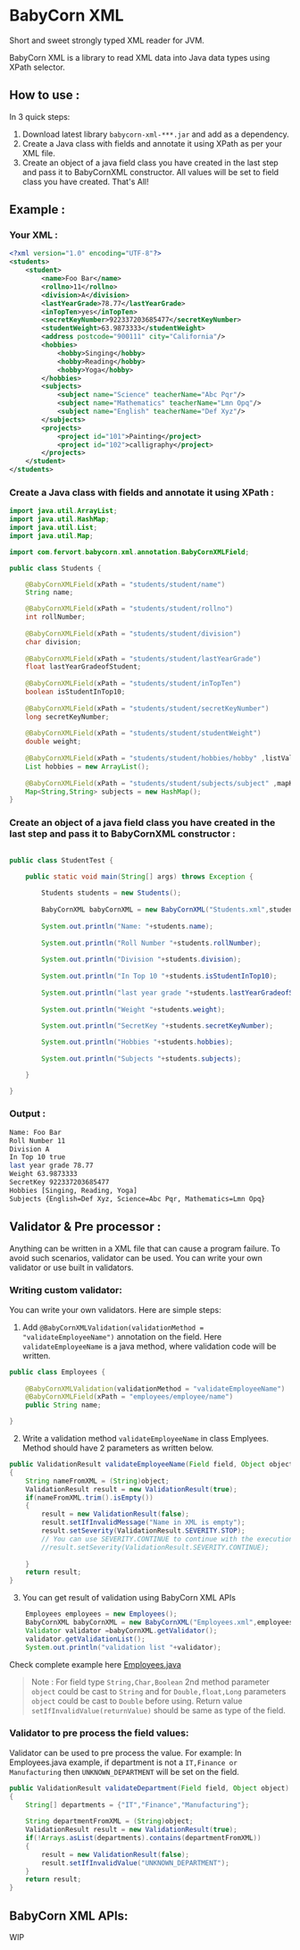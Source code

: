 # BabyCorn XML
Short and sweet strongly typed XML reader for JVM.

BabyCorn XML is a library to read XML data into Java data types using XPath selector. 

## How to use : 

In 3 quick steps: 

1. Download latest library `babycorn-xml-***.jar` and add as a dependency.
2. Create a Java class with fields and annotate it using XPath as per your XML file.
3. Create an object of a java field class you have created in the last step and pass it to BabyCornXML constructor. All values will be set to field class you have created. That's All!

## Example :

### Your XML :
```xml
<?xml version="1.0" encoding="UTF-8"?>
<students>
	<student>
		<name>Foo Bar</name>
		<rollno>11</rollno>
		<division>A</division>
		<lastYearGrade>78.77</lastYearGrade>
		<inTopTen>yes</inTopTen>
		<secretKeyNumber>922337203685477</secretKeyNumber>
		<studentWeight>63.9873333</studentWeight>
		<address postcode="900111" city="California"/>
		<hobbies>
			<hobby>Singing</hobby>
			<hobby>Reading</hobby>
			<hobby>Yoga</hobby>
		</hobbies>
		<subjects>
			<subject name="Science" teacherName="Abc Pqr"/>
			<subject name="Mathematics" teacherName="Lmn Opq"/>
			<subject name="English" teacherName="Def Xyz"/>
		</subjects>
		<projects>
			<project id="101">Painting</project>
			<project id="102">calligraphy</project>
		</projects>
	</student>
</students>	
```

### Create a Java class with fields and annotate it using XPath :

```java
import java.util.ArrayList;
import java.util.HashMap;
import java.util.List;
import java.util.Map;

import com.fervort.babycorn.xml.annotation.BabyCornXMLField;

public class Students {

	@BabyCornXMLField(xPath = "students/student/name")
	String name;

	@BabyCornXMLField(xPath = "students/student/rollno")
	int rollNumber;
	
	@BabyCornXMLField(xPath = "students/student/division")
	char division;
	
	@BabyCornXMLField(xPath = "students/student/lastYearGrade")
	float lastYearGradeofStudent;
	
	@BabyCornXMLField(xPath = "students/student/inTopTen")
	boolean isStudentInTop10;
	
	@BabyCornXMLField(xPath = "students/student/secretKeyNumber")
	long secretKeyNumber;
	
	@BabyCornXMLField(xPath = "students/student/studentWeight")
	double weight;
	
	@BabyCornXMLField(xPath = "students/student/hobbies/hobby" ,listValue = "text()")
	List hobbies = new ArrayList();
	
	@BabyCornXMLField(xPath = "students/student/subjects/subject" ,mapKey = "@name",mapValue = "@teacherName")
	Map<String,String> subjects = new HashMap();
}
```

### Create an object of a java field class you have created in the last step and pass it to BabyCornXML constructor :

```java

public class StudentTest {

	public static void main(String[] args) throws Exception {
		
		Students students = new Students();
		
		BabyCornXML babyCornXML = new BabyCornXML("Students.xml",students);
		
		System.out.println("Name: "+students.name);
		
		System.out.println("Roll Number "+students.rollNumber);
		
		System.out.println("Division "+students.division);
		
		System.out.println("In Top 10 "+students.isStudentInTop10);
		
		System.out.println("last year grade "+students.lastYearGradeofStudent);
		
		System.out.println("Weight "+students.weight);
	
		System.out.println("SecretKey "+students.secretKeyNumber);

		System.out.println("Hobbies "+students.hobbies);
		
		System.out.println("Subjects "+students.subjects);

	}

}


```

### Output :

```bash
Name: Foo Bar
Roll Number 11
Division A
In Top 10 true
last year grade 78.77
Weight 63.9873333
SecretKey 922337203685477
Hobbies [Singing, Reading, Yoga]
Subjects {English=Def Xyz, Science=Abc Pqr, Mathematics=Lmn Opq}
```

## Validator & Pre processor :
Anything can be written in a XML file that can cause a program failure. To avoid such scenarios, validator can be used. You can write your own validator or use built in validators.

### Writing custom validator:
You can write your own validators. Here are simple steps:
1. Add `@BabyCornXMLValidation(validationMethod = "validateEmployeeName")` annotation on the field. Here `validateEmployeeName` is a java method, where validation code will be written.
```java
public class Employees {
	
	@BabyCornXMLValidation(validationMethod = "validateEmployeeName")
	@BabyCornXMLField(xPath = "employees/employee/name")
	public String name;

}

```
2. Write a validation method `validateEmployeeName` in class Emplyees. Method should have 2 parameters as written below.
```java
public ValidationResult validateEmployeeName(Field field, Object object)
{
	String nameFromXML = (String)object;
	ValidationResult result = new ValidationResult(true);
	if(nameFromXML.trim().isEmpty())
	{
		result = new ValidationResult(false);
		result.setIfInvalidMessage("Name in XML is empty");
		result.setSeverity(ValidationResult.SEVERITY.STOP);
		// You can use SEVERITY.CONTINUE to continue with the execution
		//result.setSeverity(ValidationResult.SEVERITY.CONTINUE);
		
	}
	return result;
}
```
3. You can get result of validation using BabyCorn XML APIs
```java
	Employees employees = new Employees();
	BabyCornXML babyCornXML = new BabyCornXML("Employees.xml",employees);
	Validator validator =babyCornXML.getValidator();
	validator.getValidationList();
	System.out.println("validation list "+validator);
```
Check complete example here [Employees.java](https://github.com/nileshkhaire/BabyCorn/blob/main/Source/baby-corn/babycorn-xml/src/test/java/com/fervort/babycorn/xml/validator/Employees.java)

> Note : For field type `String,Char,Boolean` 2nd method parameter `object` could be cast to `String` and for `Double,float,Long` parameters `object` could be cast to `Double` before using. Return value `setIfInvalidValue(returnValue)` should be same as type of the field.

### Validator to pre process the field values:
Validator can be used to pre process the value. For example: In Employees.java example, if department is not a `IT,Finance or Manufacturing` then `UNKNOWN_DEPARTMENT` will be set on the field.
```java
public ValidationResult validateDepartment(Field field, Object object)
{
	String[] departments = {"IT","Finance","Manufacturing"};
	
	String departmentFromXML = (String)object;
	ValidationResult result = new ValidationResult(true);
	if(!Arrays.asList(departments).contains(departmentFromXML))
	{
		result = new ValidationResult(false);
		result.setIfInvalidValue("UNKNOWN_DEPARTMENT");
	}
	return result;
} 
```
## BabyCorn XML APIs:
WIP
